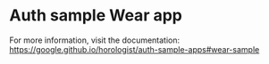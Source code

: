 # Auth sample Wear app

For more information, visit the
documentation: https://google.github.io/horologist/auth-sample-apps#wear-sample
